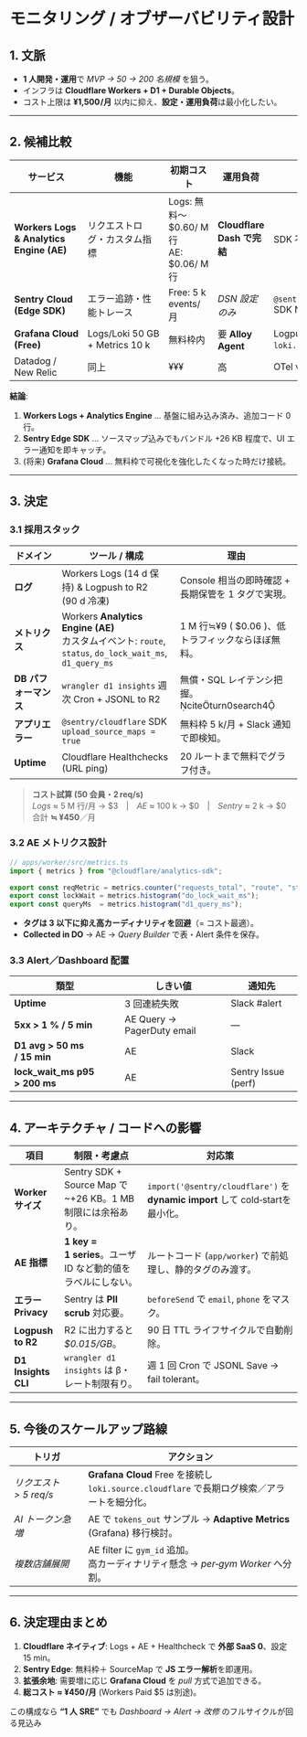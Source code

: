 # モニタリング / オブザーバビリティ設計

## 1. 文脈

* **1 人開発・運用**で *MVP → 50 → 200 名規模* を狙う。  
* インフラは **Cloudflare Workers + D1 + Durable Objects**。  
* コスト上限は **¥1,500 /月** 以内に抑え、**設定・運用負荷**は最小化したい。

---

## 2. 候補比較

| サービス | 機能 | 初期コスト | 運用負荷 | Worker 連携 | 備考 |
|----------|------|------------|----------|-------------|------|
| **Workers Logs & Analytics Engine (AE)** | リクエストログ・カスタム指標 | Logs: 無料〜\$0.60/ M 行<br>AE: \$0.06/ M 行 | **Cloudflare Dash で完結** | SDK 不要 | 14 日〜 30 日の標準保持 citeturn0search5turn0search3 |
| **Sentry Cloud (Edge SDK)** | エラー追跡・性能トレース | Free: 5 k events/月 | *DSN 設定のみ* | `@sentry/cloudflare` SDK citeturn2search1turn2search4 |
| **Grafana Cloud (Free)** | Logs/Loki 50 GB + Metrics 10 k | 無料枠内 | 要 **Alloy Agent** | Logpull → `loki.source.cloudflare` citeturn0search1turn0search2 |
| Datadog / New Relic | 同上 | ¥¥¥ | 高 | OTel via Edge polyfill | オーバースペック |

**結論**:  
1. **Workers Logs + Analytics Engine** … 基盤に組み込み済み、追加コード 0 行。  
2. **Sentry Edge SDK** … ソースマップ込みでもバンドル +26 KB 程度で、UI エラー通知を即キャッチ。  
3. (将来) **Grafana Cloud** … 無料枠で可視化を強化したくなった時だけ接続。

---

## 3. 決定

### 3.1 採用スタック

| ドメイン | ツール / 構成 | 理由 |
|----------|---------------|------|
| **ログ** | Workers Logs (14 d 保持) & Logpush to R2 (90 d 冷凍) | Console 相当の即時確認 + 長期保管を 1 タグで実現。 |
| **メトリクス** | Workers **Analytics Engine (AE)**<br>カスタムイベント: `route`, `status`, `do_lock_wait_ms`, `d1_query_ms` | 1 M 行≒¥9 ( \$0.06 )、低トラフィックならほぼ無料。 |
| **DB パフォーマンス** | `wrangler d1 insights` 週次 Cron + JSONL to R2 | 無償・SQL レイテンシ把握。 citeturn0search4 |
| **アプリエラー** | `@sentry/cloudflare` SDK<br>`upload_source_maps = true` | 無料枠 5 k/月 + Slack 通知で即検知。 |
| **Uptime** | Cloudflare Healthchecks (URL ping) | 20 ルートまで無料でグラフ付き。 |

> **コスト試算 (50 会員・2 req/s)**  
> *Logs* ≈ 5 M 行/月 → \$3 | *AE* ≈ 100 k → \$0 | *Sentry* ≈ 2 k → \$0  
> 合計 **≒ ¥450**／月

### 3.2 AE メトリクス設計

```ts
// apps/worker/src/metrics.ts
import { metrics } from "@cloudflare/analytics-sdk";

export const reqMetric = metrics.counter("requests_total", "route", "status");
export const lockWait = metrics.histogram("do_lock_wait_ms");
export const queryMs  = metrics.histogram("d1_query_ms");
```

* **タグは 3 以下に抑え高カーディナリティを回避**（= コスト最適）。  
* **Collected in DO** → AE → *Query Builder* で表・Alert 条件を保存。

### 3.3 Alert／Dashboard 配置

| 類型 | しきい値 | 通知先 |
|------|----------|--------|
| **Uptime** | 3 回連続失敗 | Slack #alert |
| **5xx > 1 % / 5 min** | AE Query → PagerDuty email | — |
| **D1 avg > 50 ms / 15 min** | AE | Slack |
| **lock_wait_ms p95 > 200 ms** | AE | Sentry Issue (perf) |

---

## 4. アーキテクチャ / コードへの影響

| 項目 | 制限・考慮点 | 対応策 |
|------|--------------|--------|
| **Worker サイズ** | Sentry SDK + Source Map で ~+26 KB。1 MB 制限には余裕あり。 | `import('@sentry/cloudflare')` を **dynamic import** して cold‑startを最小化。 |
| **AE 指標** | **1 key = 1 series**。ユーザ ID など動的値をラベルにしない。 | ルートコード (`app/worker`) で前処理し、静的タグのみ渡す。 |
| **エラー Privacy** | Sentry は **PII scrub** 対応要。 | `beforeSend` で `email`, `phone` をマスク。 |
| **Logpush to R2** | R2 に出力すると *\$0.015/GB*。 | 90 日 TTL ライフサイクルで自動削除。 |
| **D1 Insights CLI** | `wrangler d1 insights` は β・レート制限有り。 | 週 1 回 Cron で JSONL Save → fail tolerant。 |

---

## 5. 今後のスケールアップ路線

| トリガ | アクション |
|--------|-----------|
| *リクエスト > 5 req/s* | **Grafana Cloud** Free を接続し<br>`loki.source.cloudflare` で長期ログ検索／アラートを細分化。 |
| *AI トークン急増* | AE で `tokens_out` サンプル → **Adaptive Metrics** (Grafana) 移行検討。 |
| *複数店舗展開* | AE filter に `gym_id` 追加。<br>高カーディナリティ懸念 → *per‑gym Worker* へ分割。 |

---

## 6. 決定理由まとめ

1. **Cloudflare ネイティブ**: Logs + AE + Healthcheck で **外部 SaaS 0**、設定 15 min。  
2. **Sentry Edge**: 無料枠＋ SourceMap で **JS エラー解析**を即運用。  
3. **拡張余地**: 需要増に応じ **Grafana Cloud** を *pull* 方式で追加できる。  
4. **総コスト ≈ ¥450 /月** (Workers Paid \$5 は別途)。  

この構成なら **“1 人 SRE”** でも *Dashboard → Alert → 改修* のフルサイクルが回る見込み